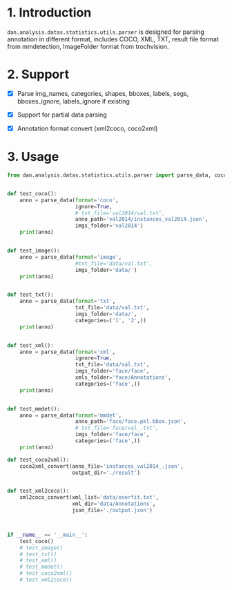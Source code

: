 # 1. Introduction
``dan.analysis.datas.statistics.utils.parser`` is designed for parsing annotation in different format, includes COCO, XML, TXT, result file format from mmdetection, ImageFolder format from trochvision.


# 2. Support
- [x] Parse img_names, categories, shapes, bboxes, labels, segs, bboxes_ignore, labels_ignore if existing

- [x] Support for partial data parsing 

- [x] Annotation format convert (xml2coco, coco2xml)


# 3. Usage
```python
from dan.analysis.datas.statistics.utils.parser import parse_data, coco2xml_convert, xml2coco_convert


def test_coco():
    anno = parse_data(format='coco',
                      ignore=True,
                      # txt_file='val2014/val.txt',
                      anno_path='val2014/instances_val2014.json',
                      imgs_folder='val2014')
    print(anno)


def test_image():
    anno = parse_data(format='image',
                      #txt_file='data/val.txt',
                      imgs_folder='data/')
    print(anno)


def test_txt():
    anno = parse_data(format='txt',
                      txt_file='data/val.txt',
                      imgs_folder='data/',
                      categories=('1', '2',))
    print(anno)


def test_xml():
    anno = parse_data(format='xml',
                      ignore=True,
                      txt_file='data/val.txt',
                      imgs_folder='face/face',
                      xmls_folder='face/Annotations',
                      categories=('face',))
    print(anno)


def test_mmdet():
    anno = parse_data(format='mmdet',
                      anno_path='face/face.pkl.bbox.json',
                      # txt_file='face/val_.txt',
                      imgs_folder='face/face',
                      categories=('face',))
    print(anno)

def test_coco2xml():
    coco2xml_convert(anno_file='instances_val2014_.json',
                     output_dir='./result')


def test_xml2coco():
    xml2coco_convert(xml_list='data/overfit.txt',
                     xml_dir='data/Annotations',
                     json_file='./output.json')



if __name__ == '__main__':
    test_coco()
    # test_image()
    # test_txt()
    # test_xml()
    # test_mmdet()
    # test_coco2xml()
    # test_xml2coco()
```